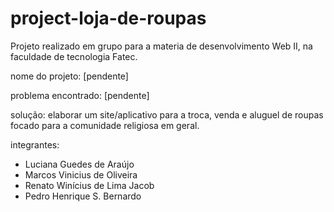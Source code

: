 # project-loja-de-roupas
Projeto realizado em grupo para a materia de desenvolvimento Web II, na faculdade de tecnologia Fatec.

nome do projeto: [pendente]

problema encontrado: [pendente]

solução: elaborar um site/aplicativo para a troca, venda e aluguel de roupas focado para a comunidade religiosa em geral.

integrantes: 
- Luciana Guedes de Araújo
- Marcos Vinicius de Oliveira
- Renato Winícius de Lima Jacob
- Pedro Henrique S. Bernardo

